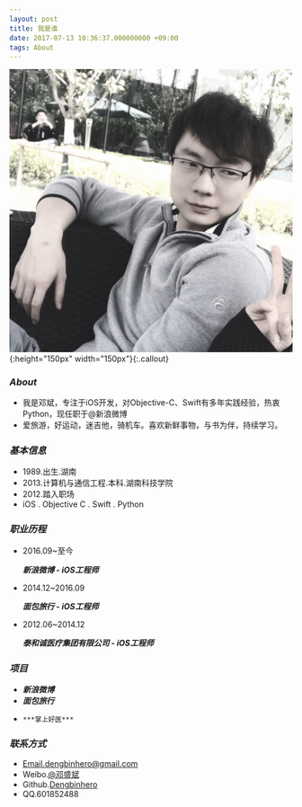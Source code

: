 ```yaml
---
layout: post
title: 我是谁
date: 2017-07-13 10:36:37.000000000 +09:00
tags: About
---
```


![](/assets/images/about_avatar.jpg){:height="150px" width="150px"}{:.callout}

### ***About***
*    我是邓斌，专注于iOS开发，对Objective-C、Swift有多年实践经验，热衷Python，现任职于@新浪微博
*    爱旅游，好运动，迷吉他，骑机车。喜欢新鲜事物，与书为伴，持续学习。


### ***基本信息***
*    1989.出生.湖南
*    2013.计算机与通信工程.本科.湖南科技学院
*    2012.踏入职场
*    iOS . Objective C . Swift . Python

### ***职业历程***
*    2016.09~至今
     

     ***新浪微博 - iOS工程师***
     
*    2014.12~2016.09


     ***面包旅行 - iOS工程师***
   
*    2012.06~2014.12


     ***泰和诚医疗集团有限公司 - iOS工程师***
   
   
### ***项目***
*    ***新浪微博***
*    ***面包旅行***
*     ***掌上好医***

### ***联系方式***

*    Email.dengbinhero@gmail.com
*    Weibo.[@邓盛斌](http://weibo.com/u/2038150335)
*    Github.[Dengbinhero](https://github.com/dengbinhero)
*    QQ.601852488

   
   